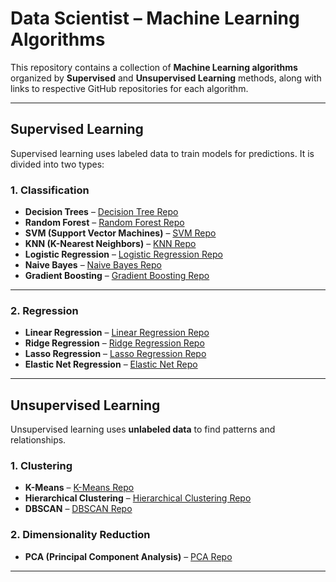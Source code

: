 
# Data Scientist – Machine Learning Algorithms

This repository contains a collection of **Machine Learning algorithms** organized by **Supervised** and **Unsupervised Learning** methods, along with links to respective GitHub repositories for each algorithm.

---

## Supervised Learning

Supervised learning uses labeled data to train models for predictions. It is divided into two types:

### 1. Classification

- **Decision Trees** – [Decision Tree Repo](https://github.com/Karan77788/Decission_Tree-)  
- **Random Forest** – [Random Forest Repo](https://github.com/Karan77788/Random_forest_)  
- **SVM (Support Vector Machines)** – [SVM Repo](https://github.com/Karan77788/SupportVector_Machine)  
- **KNN (K-Nearest Neighbors)** – [KNN Repo](https://github.com/Karan77788/K_nearest_neighbour_)  
- **Logistic Regression** – [Logistic Regression Repo](https://github.com/praveena-vidhyaprakash/Sentiment_predictor)  
- **Naive Bayes** – [Naive Bayes Repo](https://github.com/shiivashaakeri/Naive-Bayes-Classifier-From-Scratch)  
- **Gradient Boosting** – [Gradient Boosting Repo](https://github.com/dmlc/xgboost)

---

### 2. Regression

- **Linear Regression** – [Linear Regression Repo](https://github.com/Karan77788/Salary_prediction)  
- **Ridge Regression** – [Ridge Regression Repo](https://github.com/Karan77788/Ridge_Regression)  
- **Lasso Regression** – [Lasso Regression Repo](https://github.com/Karan77788/Lasso_Regression)  
- **Elastic Net Regression** – [Elastic Net Repo](https://github.com/Karan77788/elastic_net_regression)

---

## Unsupervised Learning

Unsupervised learning uses **unlabeled data** to find patterns and relationships.

### 1. Clustering

- **K-Means** – [K-Means Repo](https://github.com/praveena-vidhyaprakash/Spotify-Segmentation-App)  
- **Hierarchical Clustering** – [Hierarchical Clustering Repo](https://github.com/topics/hierarchical-clustering)  
- **DBSCAN** – [DBSCAN Repo](https://github.com/topics/dbscan)

### 2. Dimensionality Reduction

- **PCA (Principal Component Analysis)** – [PCA Repo](https://github.com/topics/principal-component-analysis)

---


